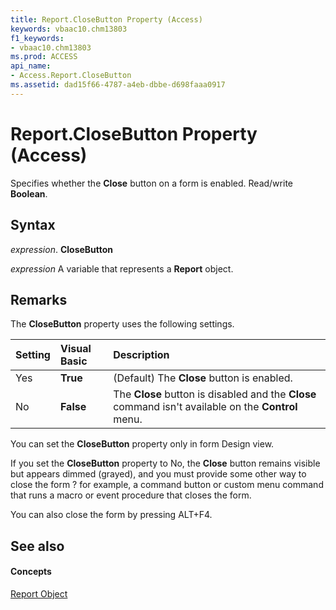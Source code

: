```yaml
---
title: Report.CloseButton Property (Access)
keywords: vbaac10.chm13803
f1_keywords:
- vbaac10.chm13803
ms.prod: ACCESS
api_name:
- Access.Report.CloseButton
ms.assetid: dad15f66-4787-a4eb-dbbe-d698faaa0917
---
```



# Report.CloseButton Property (Access)

Specifies whether the  **Close** button on a form is enabled. Read/write **Boolean**.


## Syntax

 _expression_. **CloseButton**

 _expression_ A variable that represents a **Report** object.


## Remarks

The  **CloseButton** property uses the following settings.



|**Setting**|**Visual Basic**|**Description**|
|:-----|:-----|:-----|
|Yes|**True**|(Default) The  **Close** button is enabled.|
|No|**False**|The  **Close** button is disabled and the **Close** command isn't available on the **Control** menu.|
You can set the  **CloseButton** property only in form Design view.

If you set the  **CloseButton** property to No, the **Close** button remains visible but appears dimmed (grayed), and you must provide some other way to close the form ? for example, a command button or custom menu command that runs a macro or event procedure that closes the form.

You can also close the form by pressing ALT+F4.


## See also


#### Concepts


[Report Object](report-object-access.md)

